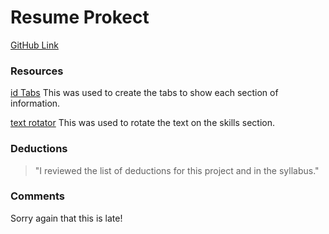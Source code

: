 # Resume Prokect
[GitHub Link](https://github.com/createlyn/project_resume_zahn_caitlyn)


### Resources
[id Tabs](http://www.sunsean.com/idTabs/#t2)
This was used to create the tabs to show each section of information.

[text rotator](https://github.com/peachananr/simple-text-rotator)
This was used to rotate the text on the skills section.

### Deductions
>"I reviewed the list of deductions for this project and in the syllabus."

### Comments
Sorry again that this is late!
